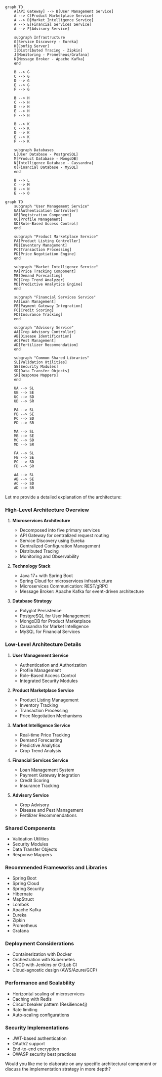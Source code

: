 ```mermaid
graph TD
    A[API Gateway] --> B[User Management Service]
    A --> C[Product Marketplace Service]
    A --> D[Market Intelligence Service]
    A --> E[Financial Services Service]
    A --> F[Advisory Service]

    subgraph Infrastructure
    G[Service Discovery - Eureka]
    H[Config Server]
    I[Distributed Tracing - Zipkin]
    J[Monitoring - Prometheus/Grafana]
    K[Message Broker - Apache Kafka]
    end

    B --> G
    C --> G
    D --> G
    E --> G
    F --> G

    B --> H
    C --> H
    D --> H
    E --> H
    F --> H

    B --> K
    C --> K
    D --> K
    E --> K
    F --> K

    subgraph Databases
    L[User Database - PostgreSQL]
    M[Product Database - MongoDB]
    N[Intelligence Database - Cassandra]
    O[Financial Database - MySQL]
    end

    B --> L
    C --> M
    D --> N
    E --> O

```

```mermaid
graph TD
    subgraph "User Management Service"
    UA[Authentication Controller]
    UB[Registration Component]
    UC[Profile Management]
    UD[Role-Based Access Control]
    end

    subgraph "Product Marketplace Service"
    PA[Product Listing Controller]
    PB[Inventory Management]
    PC[Transaction Processing]
    PD[Price Negotiation Engine]
    end

    subgraph "Market Intelligence Service"
    MA[Price Tracking Component]
    MB[Demand Forecasting]
    MC[Crop Trend Analyzer]
    MD[Predictive Analytics Engine]
    end

    subgraph "Financial Services Service"
    FA[Loan Management]
    FB[Payment Gateway Integration]
    FC[Credit Scoring]
    FD[Insurance Tracking]
    end

    subgraph "Advisory Service"
    AA[Crop Advisory Controller]
    AB[Disease Identification]
    AC[Pest Management]
    AD[Fertilizer Recommendation]
    end

    subgraph "Common Shared Libraries"
    SL[Validation Utilities]
    SE[Security Modules]
    SD[Data Transfer Objects]
    SR[Response Mappers]
    end

    UA --> SL
    UB --> SE
    UC --> SD
    UD --> SR

    PA --> SL
    PB --> SE
    PC --> SD
    PD --> SR

    MA --> SL
    MB --> SE
    MC --> SD
    MD --> SR

    FA --> SL
    FB --> SE
    FC --> SD
    FD --> SR

    AA --> SL
    AB --> SE
    AC --> SD
    AD --> SR

```

Let me provide a detailed explanation of the architecture:

### High-Level Architecture Overview
1. **Microservices Architecture**
   - Decomposed into five primary services
   - API Gateway for centralized request routing
   - Service Discovery using Eureka
   - Centralized Configuration Management
   - Distributed Tracing
   - Monitoring and Observability

2. **Technology Stack**
   - Java 17+ with Spring Boot
   - Spring Cloud for microservices infrastructure
   - Microservices Communication: REST/gRPC
   - Message Broker: Apache Kafka for event-driven architecture

3. **Database Strategy**
   - Polyglot Persistence
   - PostgreSQL for User Management
   - MongoDB for Product Marketplace
   - Cassandra for Market Intelligence
   - MySQL for Financial Services

### Low-Level Architecture Details
1. **User Management Service**
   - Authentication and Authorization
   - Profile Management
   - Role-Based Access Control
   - Integrated Security Modules

2. **Product Marketplace Service**
   - Product Listing Management
   - Inventory Tracking
   - Transaction Processing
   - Price Negotiation Mechanisms

3. **Market Intelligence Service**
   - Real-time Price Tracking
   - Demand Forecasting
   - Predictive Analytics
   - Crop Trend Analysis

4. **Financial Services Service**
   - Loan Management System
   - Payment Gateway Integration
   - Credit Scoring
   - Insurance Tracking

5. **Advisory Service**
   - Crop Advisory
   - Disease and Pest Management
   - Fertilizer Recommendations

### Shared Components
- Validation Utilities
- Security Modules
- Data Transfer Objects
- Response Mappers

### Recommended Frameworks and Libraries
- Spring Boot
- Spring Cloud
- Spring Security
- Hibernate
- MapStruct
- Lombok
- Apache Kafka
- Eureka
- Zipkin
- Prometheus
- Grafana

### Deployment Considerations
- Containerization with Docker
- Orchestration with Kubernetes
- CI/CD with Jenkins or GitLab CI
- Cloud-agnostic design (AWS/Azure/GCP)

### Performance and Scalability
- Horizontal scaling of microservices
- Caching with Redis
- Circuit breaker pattern (Resilience4j)
- Rate limiting
- Auto-scaling configurations

### Security Implementations
- JWT-based authentication
- OAuth2 support
- End-to-end encryption
- OWASP security best practices

Would you like me to elaborate on any specific architectural component or discuss the implementation strategy in more depth?
